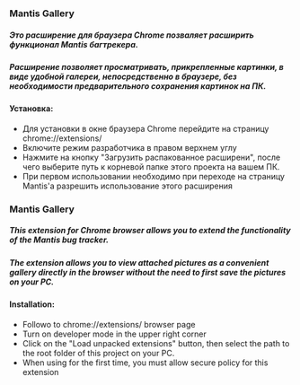 ### Mantis Gallery
##### Это расширение для браузера Chrome позваляет расширить функционал Mantis багтрекера.
##### Расширение позволяет просматривать, прикрепленные картинки, в виде удобной галереи, непосредственно в браузере, без необходимости предварительного сохранения картинок на ПК.

#### Установка:
* Для установки в окне браузера Chrome перейдите на страницу chrome://extensions/ 
* Включите режим разработчика в правом верхнем углу
* Нажмите на кнопку "Загрузить распакованное расширени", после чего выберите путь к корневой папке этого проекта на вашем ПК.
* При первом использовании необходимо при переходе на страницу Mantis'a разрешить использование этого расширения 


### Mantis Gallery
##### This extension for Chrome browser allows you to extend the functionality of the Mantis bug tracker.
##### The extension allows you to view attached pictures as a convenient gallery directly in the browser without the need to first save the pictures on your PC.

#### Installation:
* Followo to chrome://extensions/ browser page
* Turn on developer mode in the upper right corner
* Click on the "Load unpacked extensions" button, then select the path to the root folder of this project on your PC.
* When using for the first time, you must allow secure policy for this extension

